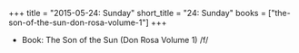 +++
title = "2015-05-24: Sunday"
short_title = "24: Sunday"
books = ["the-son-of-the-sun-don-rosa-volume-1"]
+++


* Book: The Son of the Sun (Don Rosa Volume 1) /f/
